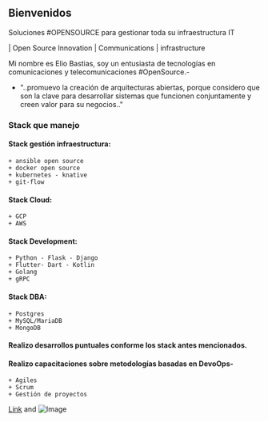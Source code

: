 ## Bienvenidos 

Soluciones #OPENSOURCE para gestionar toda su infraestructura IT 

|  Open Source Innovation
|  Communications 
|  infrastructure

Mi nombre es Elio Bastias, soy un entusiasta de tecnologías en comunicaciones y telecomunicaciones #OpenSource.-

- "..promuevo la creación de arquitecturas abiertas, porque considero que son la clave para desarrollar sistemas que funcionen conjuntamente y creen valor para su negocios.."


### Stack que manejo

#### Stack gestión infraestructura:
	+ ansible open source
	+ docker open source
	+ kubernetes - knative
	+ git-flow 

#### Stack Cloud:
	+ GCP 
	+ AWS

#### Stack Development:
	+ Python - Flask - Django 
	+ Flutter- Dart - Kotlin
	+ Golang
	+ gRPC

#### Stack DBA:
	+ Postgres
	+ MySQL/MariaDB
	+ MongoDB 

#### Realizo desarrollos puntuales conforme los stack antes mencionados.

#### Realizo capacitaciones sobre metodologías basadas en DevoOps-
	+ Agiles
	+ Scrum
	+ Gestión de proyectos 


[Link](url) and ![Image](src)

